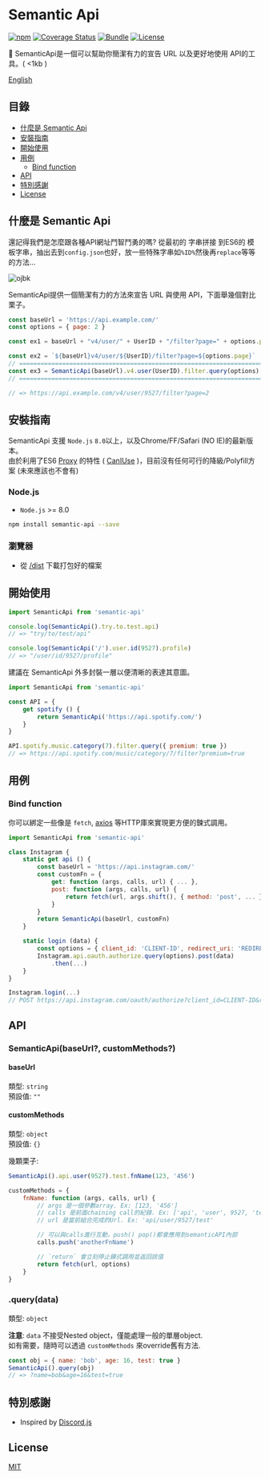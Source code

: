# Semantic Api
[![npm](https://img.shields.io/npm/v/semantic-api.svg)](https://www.npmjs.com/package/semantic-api)
[![Coverage Status](https://coveralls.io/repos/github/pionxzh/semantic-api/badge.svg?branch=master)](https://coveralls.io/github/pionxzh/semantic-api?branch=master)
[![Bundle](https://img.shields.io/bundlephobia/minzip/semantic-api.svg)](https://bundlephobia.com/result?p=semantic-api)
[![License](https://img.shields.io/badge/license-MIT-blue.svg)](/LICENSE)

🎏 SemanticApi是一個可以幫助你簡潔有力的宣告 URL 以及更好地使用 API的工具。( <1kb )

[English](/README.md)

[CanIUse]: https://caniuse.com/#search=proxy

## 目錄
  - [什麼是 Semantic Api](#%E4%BB%80%E9%BA%BC%E6%98%AF-semantic-api)
  - [安裝指南](#%E5%AE%89%E8%A3%9D%E6%8C%87%E5%8D%97)
  - [開始使用](#%E9%96%8B%E5%A7%8B%E4%BD%BF%E7%94%A8)
  - [用例](#%E7%94%A8%E4%BE%8B)
    - [Bind function](#bind-function)
  - [API](#api)
  - [特別感謝](#%E7%89%B9%E5%88%A5%E6%84%9F%E8%AC%9D)
  - [License](#license)

## 什麼是 Semantic Api

還記得我們是怎麼跟各種API網址鬥智鬥勇的嗎? 從最初的 字串拼接 到ES6的 模板字串，抽出去到`config.json`也好，放一些特殊字串如`%ID%`然後再`replace`等等的方法...

![ojbk](https://i.imgur.com/4obQkNn.jpg)

SemanticApi提供一個簡潔有力的方法來宣告 URL 與使用 API，下面舉幾個對比栗子。

```js
const baseUrl = 'https://api.example.com/'
const options = { page: 2 }

const ex1 = baseUrl + "v4/user/" + UserID + "/filter?page=" + options.page

const ex2 = `${baseUrl}v4/user/${UserID}/filter?page=${options.page}`
// ====================================================================
const ex3 = SemanticApi(baseUrl).v4.user(UserID).filter.query(options)
// ====================================================================

// => https://api.example.com/v4/user/9527/filter?page=2
```

## 安裝指南

SemanticApi 支援 `Node.js` `8.0`以上，以及Chrome/FF/Safari (NO IE)的最新版本。\
由於利用了ES6 [Proxy](https://developer.mozilla.org/zh-TW/docs/Web/JavaScript/Reference/Global_Objects/Proxy) 的特性 ( [CanIUse][CanIUse] )，目前沒有任何可行的降級/Polyfill方案 (未來應該也不會有)

### Node.js
* `Node.js` >= 8.0

```bash
npm install semantic-api --save
```
### 瀏覽器

* 從 [/dist](https://github/pionxzh/semantic-api/dist/) 下載打包好的檔案

## 開始使用

```js
import SemanticApi from 'semantic-api'

console.log(SemanticApi().try.to.test.api)
// => "try/to/test/api"

console.log(SemanticApi('/').user.id(9527).profile)
// => "/user/id/9527/profile"
```

建議在 SemanticApi 外多封裝一層以便清晰的表達其意圖。

```js
import SemanticApi from 'semantic-api'

const API = {
    get spotify () {
        return SemanticApi('https://api.spotify.com/')
    }
}

API.spotify.music.category(7).filter.query({ premium: true })
// => https://api.spotify.com/music/category/7/filter?premium=true
```

## 用例

### Bind function

你可以綁定一些像是 `fetch`, [axios](https://github.com/axios/axios) 等HTTP庫來實現更方便的鍊式調用。

```js
import SemanticApi from 'semantic-api'

class Instagram {
    static get api () {
        const baseUrl = 'https://api.instagram.com/'
        const customFn = {
            get: function (args, calls, url) { ... },
            post: function (args, calls, url) {
                return fetch(url, args.shift(), { method: 'post', ... })
            }
        }
        return SemanticApi(baseUrl, customFn)
    }

    static login (data) {
        const options = { client_id: 'CLIENT-ID', redirect_uri: 'REDIRECT-URI' }
        Instagram.api.oauth.authorize.query(options).post(data)
            .then(...)
    }
}

Instagram.login(...)
// POST https://api.instagram.com/oauth/authorize?client_id=CLIENT-ID&redirect_uri=REDIRECT-URI
```

## API

### SemanticApi(baseUrl?, customMethods?)

#### baseUrl
類型: `string`\
預設值: `""`

#### customMethods
類型: `object`\
預設值: `{}`

幾顆栗子:
```js
SemanticApi().api.user(9527).test.fnName(123, '456')
```

```js
customMethods = {
    fnName: function (args, calls, url) {
        // args 是一個參數array. Ex: [123, '456']
        // calls 是前面chaining call的紀錄. Ex: ['api', 'user', 9527, 'test']
        // url 是當前組合完成的Url. Ex: 'api/user/9527/test'

        // 可以與calls進行互動，push() pop()都會應用到semanticAPI內部
        calls.push('anotherFnName')

        // `return` 會立刻停止鍊式調用並返回該值
        return fetch(url, options)
    }
}
```

### .query(data)
類型: `object`

**注意**: `data` 不接受Nested object，僅能處理一般的單層object.\
如有需要，隨時可以透過 `customMethods` 來override舊有方法.

```js
const obj = { name: 'bob', age: 16, test: true }
SemanticApi().query(obj)
// => ?name=bob&age=16&test=true
```

## 特別感謝

* Inspired by [Discord.js](https://github.com/discordjs/discord.js)

## License
[MIT](LICENSE)
